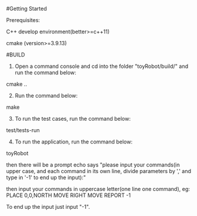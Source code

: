 #Getting Started

Prerequisites:

C++ develop environment(better>=c++11)

cmake (version>=3.9.13)


#BUILD

1. Open a command console and cd into the folder "toyRobot/build/" and run the command below:

cmake ..

2. Run the command below:

make

3. To run the test cases, run the command below:

test/tests-run

4. To run the application, run the command below:

toyRobot

then there will be a prompt echo says "please input your commands(in upper case, and each command in its own line, divide parameters by ',' and  type in '-1' to end up the input):"

then input your commands in uppercase letter(one line one command), eg:
PLACE 0,0,NORTH
MOVE
RIGHT
MOVE
REPORT
-1

To end up the input just input "-1".
